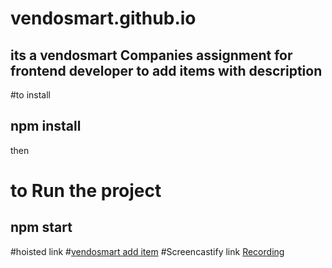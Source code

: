 # vendosmart.github.io
 ## its a vendosmart Companies assignment for frontend developer to add items with description 
 #to install 
 ## npm install
 then
 # to Run the project
 ## npm start
  #hoisted link
  #[vendosmart add item](https://vendosmart1.netlify.app/)
  #Screencastify link
  [Recording](https://drive.google.com/file/d/1nVwbY1Vyy7Z7dKXNeS6qme2vw0aCg2ce/view)
 
 
